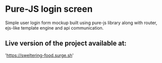 # Pure-JS login screen

Simple user login form mockup built using pure-js library along with router, ejs-like template engine and api communication.

## Live version of the project available at:

'https://sweltering-food.surge.sh'
